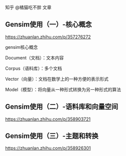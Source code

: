 知乎 @橘猫吃不胖  文章

## Gensim使用（一）-核心概念

https://zhuanlan.zhihu.com/p/357276272

gensim核心概念

Document（文档）：文本内容

Corpus（语料库）：多个文档

Vector（向量）：文档在数学上的一种方便的表示形式

Model（模型）：将向量从一种形式转换为另一种形式的算法



## Gensim使用（二）-语料库和向量空间

https://zhuanlan.zhihu.com/p/358903721

## Gensim使用（三）-主题和转换

https://zhuanlan.zhihu.com/p/358926301



